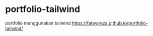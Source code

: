 # portfolio-tailwind
portfolio menggunakan tailwind
https://fatwareza.github.io/portfolio-tailwind/
